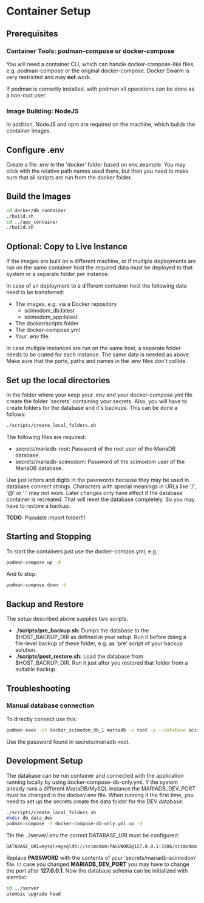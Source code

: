 # Container Setup

## Prerequisites

### Container Tools: podman-compose or docker-compose

You will need a container CLI, which can handle docker-compose-like
files, e.g. podman-compose or the original docker-compose. Docker Swarm
is very restricted and may **not** work.

If podman is correctly installed, with podman all operations can be done
as a non-root user.

### Image Building: NodeJS

In addition, NodeJS and npm are required on the machine, which builds
the container images.

## Configure .env

Create a file .env in the 'docker' folder based on env_example.
You may stick with the relative path names used there, but then you
need to make sure that all scripts are run from the docker folder.

## Build the Images

```bash
cd docker/db_container
./build.sh
cd ../app_container
./build.sh
```

## Optional: Copy to Live Instance

If the images are built on a different machine, or if multiple deployments
are run on the same container host the required data must be deployed
to that system or a separate folder per instance.

In case of an deployment to a different container host the following data
need to be transferred:

* The images, e.g. via a Docker repository
  * scimodom_db:latest
  * scimodom_app:latest
* The docker/scripts folder
* The docker-compose.yml
* Your .env file.

In case multiple instances are run on the same host, a separate folder
needs to be crated for each instance. The same data is needed as above.
Make sure that the ports, paths and names in the .env files don't collide. 

## Set up the local directories

In the folder where your keep your .env and your docker-compose.yml file
create the folder 'secrets' containing your secrets. Also, you will
have to create folders for the database and it's backups. This can be
done a follows:

```bash
./scripts/create_local_folders.sh
```

The following files are required:

* secrets/mariadb-root: Password of the root user of the MariaDB database.
* secrets/mariadb-scimodom: Password of the scimodom user of the MariaDB database.

Use just letters and digits in the passwords because they may be used
in database connect strings. Characters with special meanings in URLs
like '/', '@' or ':' may not work.  Later changes only have effect if
the database container is recreated. That will reset the database
completely. So you may have to restore a backup.

**TODO**: Populate import folder!!!

## Starting and Stopping

To start the containers just use the docker-compos.yml, e.g.:

```bash
podman-compose up -d
```

And to stop:

```bash
podman-compose down -d
```

## Backup and Restore

The setup described above supplies two scripts:

* **./scripts/pre_backup.sh:** Dumps the database to the $HOST_BACKUP_DIR as
  defined in your setup. Run it before doing a file-level backup of these folder,
  e.g. as 'pre' script of your backup solution.
* **./scripts/post_restore.sh:** Load the database from $HOST_BACKUP_DIR.
  Run it just after you restored that folder from a suitable backup.

## Troubleshooting

### Manual database connection

To directly connect use this:

```bash
podman exec -it docker_scimodom_db_1 mariadb -u root -p --database scimodom
```

Use the password found in secrets/mariadb-root.

## Development Setup

The database can be run container and connected with the application running
locally by using docker-compose-db-only.yml. If the system already runs a
different MariaDB/MySQL instance the MARIADB_DEV_PORT must be changed in
the docker/.env file. When running it the first time, you need to set up the
secrets create the data folder for the DEV database:

```bash
./scripts/create_local_folders.sh
mkdir db_data_dev
podman-compose -f docker-compose-db-only.yml up -d
```

TIn the ../server/.env the correct DATABASE_URI must be configured:

```
DATABASE_URI=mysql+mysqldb://scimodom:PASSWORD@127.0.0.1:3306/scimodom
```

Replace **PASSWORD** with the contents of your 'secrets/mariadb-scimodom' file.
In case you changed **MARIADB_DEV_PORT** you may have to change the port after
**127.0.0.1**. Now the database schema can be initialized with alembic:

```bash
cd ../server
alembic upgrade head
```
